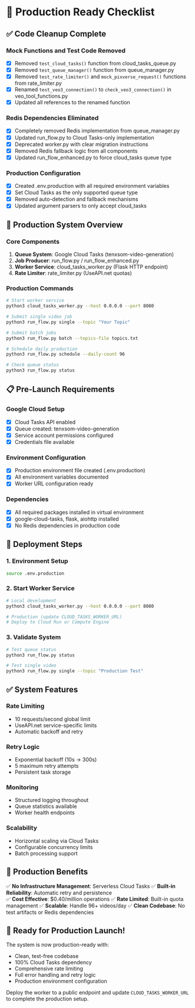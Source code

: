 # 🚀 Production Ready Checklist

## ✅ Code Cleanup Complete

### Mock Functions and Test Code Removed
- [x] Removed `test_cloud_tasks()` function from cloud_tasks_queue.py
- [x] Removed `test_queue_manager()` function from queue_manager.py  
- [x] Removed `test_rate_limiter()` and `mock_pixverse_request()` functions from rate_limiter.py
- [x] Renamed `test_veo3_connection()` to `check_veo3_connection()` in veo_tool_functions.py
- [x] Updated all references to the renamed function

### Redis Dependencies Eliminated
- [x] Completely removed Redis implementation from queue_manager.py
- [x] Updated run_flow.py to Cloud Tasks-only implementation
- [x] Deprecated worker.py with clear migration instructions
- [x] Removed Redis fallback logic from all components
- [x] Updated run_flow_enhanced.py to force cloud_tasks queue type

### Production Configuration
- [x] Created .env.production with all required environment variables
- [x] Set Cloud Tasks as the only supported queue type
- [x] Removed auto-detection and fallback mechanisms
- [x] Updated argument parsers to only accept cloud_tasks

## 🎯 Production System Overview

### Core Components
1. **Queue System**: Google Cloud Tasks (tenxsom-video-generation)
2. **Job Producer**: run_flow.py / run_flow_enhanced.py
3. **Worker Service**: cloud_tasks_worker.py (Flask HTTP endpoint)
4. **Rate Limiter**: rate_limiter.py (UseAPI.net quotas)

### Production Commands
```bash
# Start worker service
python3 cloud_tasks_worker.py --host 0.0.0.0 --port 8080

# Submit single video job
python3 run_flow.py single --topic "Your Topic"

# Submit batch jobs
python3 run_flow.py batch --topics-file topics.txt

# Schedule daily production
python3 run_flow.py schedule --daily-count 96

# Check queue status
python3 run_flow.py status
```

## 📋 Pre-Launch Requirements

### Google Cloud Setup
- [x] Cloud Tasks API enabled
- [x] Queue created: tenxsom-video-generation
- [x] Service account permissions configured
- [x] Credentials file available

### Environment Configuration
- [x] Production environment file created (.env.production)
- [x] All environment variables documented
- [x] Worker URL configuration ready

### Dependencies
- [x] All required packages installed in virtual environment
- [x] google-cloud-tasks, flask, aiohttp installed
- [x] No Redis dependencies in production code

## 🚀 Deployment Steps

### 1. Environment Setup
```bash
source .env.production
```

### 2. Start Worker Service
```bash
# Local development
python3 cloud_tasks_worker.py --host 0.0.0.0 --port 8080

# Production (update CLOUD_TASKS_WORKER_URL)
# Deploy to Cloud Run or Compute Engine
```

### 3. Validate System
```bash
# Test queue status
python3 run_flow.py status

# Test single video
python3 run_flow.py single --topic "Production Test"
```

## ✅ System Features

### Rate Limiting
- 10 requests/second global limit
- UseAPI.net service-specific limits
- Automatic backoff and retry

### Retry Logic
- Exponential backoff (10s → 300s)
- 5 maximum retry attempts
- Persistent task storage

### Monitoring
- Structured logging throughout
- Queue statistics available
- Worker health endpoints

### Scalability
- Horizontal scaling via Cloud Tasks
- Configurable concurrency limits
- Batch processing support

## 🎯 Production Benefits

✅ **No Infrastructure Management**: Serverless Cloud Tasks
✅ **Built-in Reliability**: Automatic retry and persistence  
✅ **Cost Effective**: $0.40/million operations
✅ **Rate Limited**: Built-in quota management
✅ **Scalable**: Handle 96+ videos/day
✅ **Clean Codebase**: No test artifacts or Redis dependencies

## 🚀 Ready for Production Launch!

The system is now production-ready with:
- Clean, test-free codebase
- 100% Cloud Tasks dependency
- Comprehensive rate limiting
- Full error handling and retry logic
- Production environment configuration

Deploy the worker to a public endpoint and update `CLOUD_TASKS_WORKER_URL` to complete the production setup.